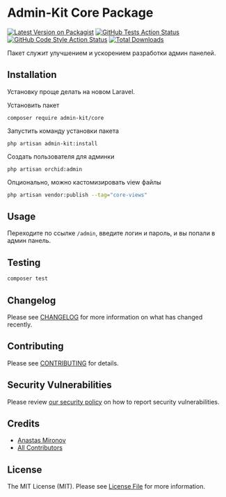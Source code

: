 # Admin-Kit Core Package

[![Latest Version on Packagist](https://img.shields.io/packagist/v/admin-kit/core.svg?style=flat-square)](https://packagist.org/packages/admin-kit/core)
[![GitHub Tests Action Status](https://img.shields.io/github/actions/workflow/status/admin-kit/core/run-tests.yml?branch=1.x&label=tests&style=flat-square)](https://github.com/admin-kit/core/actions?query=workflow%3Arun-tests+branch%3A1.x)
[![GitHub Code Style Action Status](https://img.shields.io/github/actions/workflow/status/admin-kit/core/fix-php-code-style-issues.yml?branch=1.x&label=code%20style&style=flat-square)](https://github.com/admin-kit/core/actions?query=workflow%3A"Fix+PHP+code+style+issues"+branch%3A1.x)
[![Total Downloads](https://img.shields.io/packagist/dt/admin-kit/core.svg?style=flat-square)](https://packagist.org/packages/admin-kit/core)

Пакет служит улучшением и ускорением разработки админ панелей.

## Installation

Установку проще делать на новом Laravel.

Установить пакет
```shell
composer require admin-kit/core
```

Запустить команду установки пакета
```shell
php artisan admin-kit:install
```

Создать пользователя для админки
```shell
php artisan orchid:admin
```

Опционально, можно кастомизировать view файлы
```bash
php artisan vendor:publish --tag="core-views"
```

## Usage

Переходите по ссылке `/admin`, введите логин и пароль, и вы попали в админ панель.

## Testing

```bash
composer test
```

## Changelog

Please see [CHANGELOG](CHANGELOG.md) for more information on what has changed recently.

## Contributing

Please see [CONTRIBUTING](CONTRIBUTING.md) for details.

## Security Vulnerabilities

Please review [our security policy](../../security/policy) on how to report security vulnerabilities.

## Credits

- [Anastas Mironov](https://github.com/ast21)
- [All Contributors](../../contributors)

## License

The MIT License (MIT). Please see [License File](LICENSE.md) for more information.
